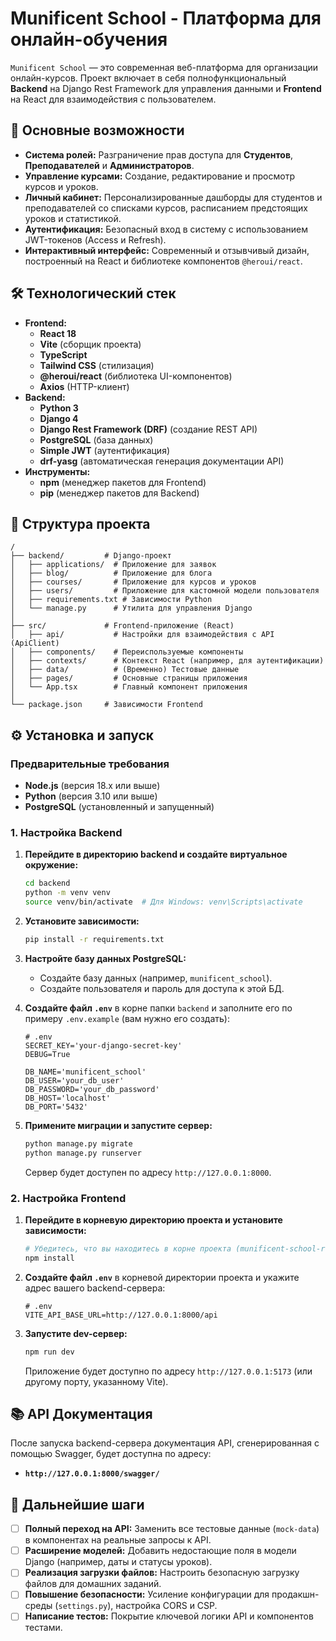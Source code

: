 # Munificent School - Платформа для онлайн-обучения

`Munificent School` — это современная веб-платформа для организации онлайн-курсов. Проект включает в себя полнофункциональный **Backend** на Django Rest Framework для управления данными и **Frontend** на React для взаимодействия с пользователем.

## 🚀 Основные возможности

  * **Система ролей:** Разграничение прав доступа для **Студентов**, **Преподавателей** и **Администраторов**.
  * **Управление курсами:** Создание, редактирование и просмотр курсов и уроков.
  * **Личный кабинет:** Персонализированные дашборды для студентов и преподавателей со списками курсов, расписанием предстоящих уроков и статистикой.
  * **Аутентификация:** Безопасный вход в систему с использованием JWT-токенов (Access и Refresh).
  * **Интерактивный интерфейс:** Современный и отзывчивый дизайн, построенный на React и библиотеке компонентов `@heroui/react`.

## 🛠️ Технологический стек

  * **Frontend:**
      * **React 18**
      * **Vite** (сборщик проекта)
      * **TypeScript**
      * **Tailwind CSS** (стилизация)
      * **@heroui/react** (библиотека UI-компонентов)
      * **Axios** (HTTP-клиент)
  * **Backend:**
      * **Python 3**
      * **Django 4**
      * **Django Rest Framework (DRF)** (создание REST API)
      * **PostgreSQL** (база данных)
      * **Simple JWT** (аутентификация)
      * **drf-yasg** (автоматическая генерация документации API)
  * **Инструменты:**
      * **npm** (менеджер пакетов для Frontend)
      * **pip** (менеджер пакетов для Backend)

## 📂 Структура проекта

```
/
├── backend/         # Django-проект
│   ├── applications/  # Приложение для заявок
│   ├── blog/          # Приложение для блога
│   ├── courses/       # Приложение для курсов и уроков
│   ├── users/         # Приложение для кастомной модели пользователя
│   ├── requirements.txt # Зависимости Python
│   └── manage.py      # Утилита для управления Django
│
├── src/             # Frontend-приложение (React)
│   ├── api/           # Настройки для взаимодействия с API (ApiClient)
│   ├── components/    # Переиспользуемые компоненты
│   ├── contexts/      # Контекст React (например, для аутентификации)
│   ├── data/          # (Временно) Тестовые данные
│   ├── pages/         # Основные страницы приложения
│   └── App.tsx        # Главный компонент приложения
│
└── package.json     # Зависимости Frontend
```

## ⚙️ Установка и запуск

### Предварительные требования

  * **Node.js** (версия 18.x или выше)
  * **Python** (версия 3.10 или выше)
  * **PostgreSQL** (установленный и запущенный)

### 1\. Настройка Backend

1.  **Перейдите в директорию backend и создайте виртуальное окружение:**

    ```bash
    cd backend
    python -m venv venv
    source venv/bin/activate  # Для Windows: venv\Scripts\activate
    ```

2.  **Установите зависимости:**

    ```bash
    pip install -r requirements.txt
    ```

3.  **Настройте базу данных PostgreSQL:**

      * Создайте базу данных (например, `munificent_school`).
      * Создайте пользователя и пароль для доступа к этой БД.

4.  **Создайте файл `.env`** в корне папки `backend` и заполните его по примеру `.env.example` (вам нужно его создать):

    ```env
    # .env
    SECRET_KEY='your-django-secret-key'
    DEBUG=True

    DB_NAME='munificent_school'
    DB_USER='your_db_user'
    DB_PASSWORD='your_db_password'
    DB_HOST='localhost'
    DB_PORT='5432'
    ```

5.  **Примените миграции и запустите сервер:**

    ```bash
    python manage.py migrate
    python manage.py runserver
    ```

    Сервер будет доступен по адресу `http://127.0.0.1:8000`.

### 2\. Настройка Frontend

1.  **Перейдите в корневую директорию проекта и установите зависимости:**

    ```bash
    # Убедитесь, что вы находитесь в корне проекта (munificent-school-react)
    npm install
    ```

2.  **Создайте файл `.env`** в корневой директории проекта и укажите адрес вашего backend-сервера:

    ```env
    # .env
    VITE_API_BASE_URL=http://127.0.0.1:8000/api
    ```

3.  **Запустите dev-сервер:**

    ```bash
    npm run dev
    ```

    Приложение будет доступно по адресу `http://127.0.0.1:5173` (или другому порту, указанному Vite).

## 📚 API Документация

После запуска backend-сервера документация API, сгенерированная с помощью Swagger, будет доступна по адресу:

  * **`http://127.0.0.1:8000/swagger/`**

## 📝 Дальнейшие шаги

  * [ ] **Полный переход на API:** Заменить все тестовые данные (`mock-data`) в компонентах на реальные запросы к API.
  * [ ] **Расширение моделей:** Добавить недостающие поля в модели Django (например, даты и статусы уроков).
  * [ ] **Реализация загрузки файлов:** Настроить безопасную загрузку файлов для домашних заданий.
  * [ ] **Повышение безопасности:** Усиление конфигурации для продакшн-среды (`settings.py`), настройка CORS и CSP.
  * [ ] **Написание тестов:** Покрытие ключевой логики API и компонентов тестами.